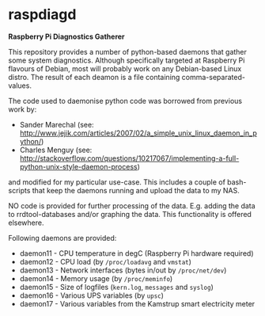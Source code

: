 # raspdiagd
**Raspberry Pi Diagnostics Gatherer**

This repository provides a number of python-based daemons that gather some system diagnostics. Although specifically targeted at Raspberry Pi flavours of Debian, most will probably work on any Debian-based Linux distro.
The result of each deamon is a file containing comma-separated-values.

The code used to daemonise python code was borrowed from previous work by:
- Sander Marechal (see: http://www.jejik.com/articles/2007/02/a_simple_unix_linux_daemon_in_python/)
- Charles Menguy (see: http://stackoverflow.com/questions/10217067/implementing-a-full-python-unix-style-daemon-process)

and modified for my particular use-case. This includes a couple of bash-scripts that keep the daemons running and upload the data to my NAS. 

NO code is provided for further processing of the data. E.g. adding the data to rrdtool-databases and/or graphing the data. This functionality is offered elsewhere.

Following daemons are provided:
- daemon11 - CPU temperature in degC (Raspberry Pi hardware required)
- daemon12 - CPU load (by `/proc/loadavg` and `vmstat`)
- daemon13 - Network interfaces (bytes in/out by `/proc/net/dev`)
- daemon14 - Memory usage (by `/proc/meminfo`)
- daemon15 - Size of logfiles (`kern.log`, `messages` and `syslog`)
- daemon16 - Various UPS variables (by `upsc`)
- daemon17 - Various variables from the Kamstrup smart electricity meter
